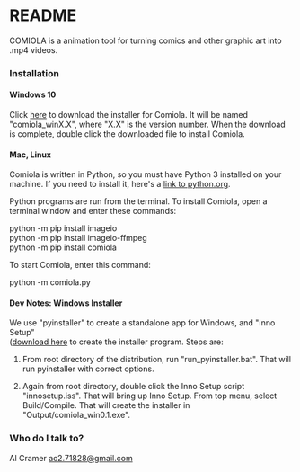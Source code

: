# README #

COMIOLA is a animation tool for turning comics and other graphic art
into .mp4 videos.

### Installation ###

#### Windows 10 ####
Click [here](https://drive.google.com/file/d/1YgTZp8Nq8WLeIFe_my64_ED-JB5iXzb7/view?usp=sharing) to download the installer for Comiola.
It will be named "comiola_winX.X", where "X.X" is the version
number. When the download is complete, double click the downloaded file
to install Comiola. 

#### Mac, Linux ####
Comiola is written in Python, so you must have Python 3 installed
on your machine. If you need to install it, here's a 
[link to python.org](python.org/downloads).

Python programs are run from the terminal. 
To install Comiola, open a terminal window and enter 
these commands:

python -m pip install imageio    
python -m pip install imageio-ffmpeg    
python -m pip install comiola 

To start Comiola, enter this command:

python -m comiola.py 

#### Dev Notes: Windows Installer ####
We use "pyinstaller" to create a standalone app for Windows,
and "Inno Setup"  
([download here](https://inno-setup.en.uptodown.com/windows)
to create the installer program. Steps are:

1. From root directory of the distribution, run "run_pyinstaller.bat".
That will run pyinstaller with correct options.

2. Again from root directory, double click the Inno Setup script 
"innosetup.iss". That will bring up Inno Setup. From top menu,
select Build/Compile. That will create the installer in 
"Output/comiola_win0.1.exe". 


### Who do I talk to? ###

Al Cramer ac2.71828@gmail.com
